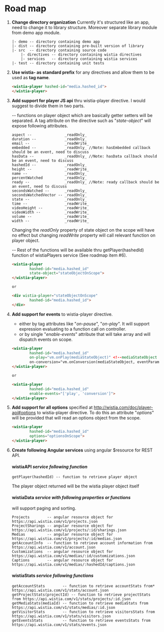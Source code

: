 # Road map

1. **Change directory organization**
Currently it's structured like an app, need to change it to library structure. Moreover separate library module from demo app module.

    ```
    |- demo -- directory containing demo app
    |- dist -- directory containing pre-built version of library
    |- src  -- directory containing source code
        |- directives -- directory containing wistia directives
        |- services   -- directory containing wistia services
    |- test -- directory containing unit tests
    ```
2. **Use wistia- as standard prefix** for any directives and allow them to be used as **tag name**.
    ```html
    <wistia-player hashed-id="media.hashed_id">
    </wistia-player>
    ```

3. **Add support for player JS api** thru wistia-player directive.
I would suggest to divide them in two parts.

    -- functions on player object which are basically getter setters will be separated. A tag attribute on the directive such as "_state-object_" will expose following attributes.
    ```
    aspect --               _readOnly_
    duration --             _readOnly_ 
    email --                _readWrite_
    embedded --             _readOnly_ //Note: hasEmbedded callback should be an event, need to discuss
    hasData --              _readOnly_ //Note: hasData callback should be an event, need to discuss
    hashedId --             _readOnly_
    height --               _readWrite_
    name --                 _readOnly_
    percentWatched          _readOnly_
    ready --                _readOnly_ //Note: ready callback should be an event, need to discuss
    secondsWatched --       _readOnly_
    secondsWatchedVector -- _readOnly_
    state --                _readOnly_
    time --                 _readWrite_
    videoHeight --          _readWrite_
    videoWidth --           _readWrite_
    volume --               _readWrite_
    width --                _readWrite_
    ```
    
    Changing the _readOnly_ property of state object on the scope will have no effect but changing _readWrite_ property will call relevant function on player object.

    -- Rest of the functions will be available thru getPlayer(hashedId) function of wistiaPlayers service (See roadmap item #6).

    ```html
    <wistia-player
            hashed-id="media.hashed_id"
            state-object="stateObjectOnScope">
    </wistia-player>

    or

    <div wistia-player="stateObjectOnScope"
            hashed-id="media.hashed_id">
    </div>
    ```


4. **Add support for events** to wistia-player directive.
    - either by tag attributes like "_on-pause_", "_on-play_". It will support expression evaluating to a function call on controller.
    - or by single "_enable-events_" attribute that will take array and will dispatch events on scope.

    ```html
    <wistia-player
            hashed-id="media.hashed_id"
            on-play="vm.onPlay(mediaStateObject)" <!--mediaStateObject is used to identify media-->
            on-conversion="vm.onConversion(mediaStateObject, eventParams)">
    </wistia-player>

    or

    <wistia-player
            hashed-id="media.hashed_id"
            enable-events="['play', 'conversion']">
    </wistia-player>
    ```

5. **Add support for all options** specified at http://wistia.com/doc/player-api#options to wistia-player directive.
To do this an attribute "_options_" will be provided that will read an options object from the scope.

    ```html
    <wistia-player
            hashed-id="media.hashed_id"
            options="optionsOnScope">
    </wistia-player>
    ```

6. **Create following Angular services** using angular $resource for REST API.

    #### wistiaAPI *service following function*
    ```
    getPlayer(hashedId) -- function to retrieve player object
    ```
    
    The player object returned will be the wistia player object itself

    #### wistiaData *service with following properties or functions*
    will support paging and sorting.
    ```
    Projects        -- angular resource object for https://api.wistia.com/v1/projects.json
    ProjectSharings -- angular resource object for https://api.wistia.com/v1/projects/:id/sharings.json
    Medias          -- angular resource object for https://api.wistia.com/v1/projects/:id/medias.json
    getAccountInfo  -- function to retrieve account information from https://api.wistia.com/v1/account.json
    Customizations  -- angular resource object for https://api.wistia.com/v1/medias/:id/customizations.json
    Captions        -- angular resource object for https://api.wistia.com/v1/medias/:hashedId/captions.json
    ```
    #### wistiaStats *service following functions*
    ```
    getAccountStats        -- function to retrieve accountStats from* https://api.wistia.com/v1/stats/account.json
    getProjectStats(projectId) -- function to retrieve projectStats from https://api.wistia.com/v1/stats/projects/:id.json
    getMediaStats(mediaId) -- function to retrieve mediaStats from https://api.wistia.com/v1/stats/medias/:id.json
    getVisitorStats        -- function to retrieve visitorsStats from https://api.wistia.com/v1/stats/visitors.json
    getEventsStats         -- function to retrieve eventsStats from https://api.wistia.com/v1/stats/events.json
    ```

